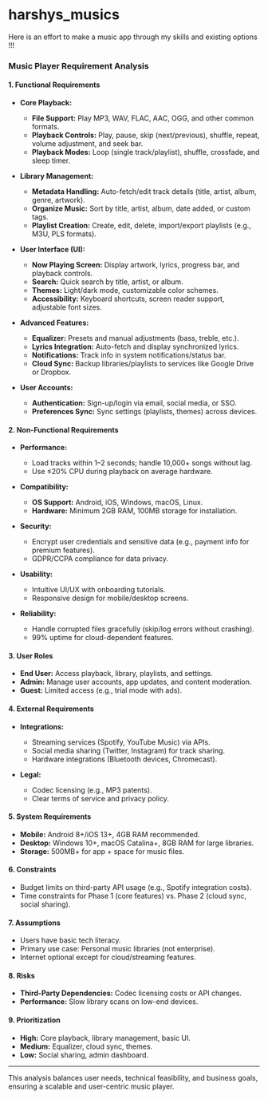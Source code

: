 # harshys_musics
Here is an effort to make a music app through my skills and existing options !!!

### **Music Player Requirement Analysis**

#### **1. Functional Requirements**
- **Core Playback:**
  - **File Support:** Play MP3, WAV, FLAC, AAC, OGG, and other common formats.
  - **Playback Controls:** Play, pause, skip (next/previous), shuffle, repeat, volume adjustment, and seek bar.
  - **Playback Modes:** Loop (single track/playlist), shuffle, crossfade, and sleep timer.

- **Library Management:**
  - **Metadata Handling:** Auto-fetch/edit track details (title, artist, album, genre, artwork).
  - **Organize Music:** Sort by title, artist, album, date added, or custom tags.
  - **Playlist Creation:** Create, edit, delete, import/export playlists (e.g., M3U, PLS formats).

- **User Interface (UI):**
  - **Now Playing Screen:** Display artwork, lyrics, progress bar, and playback controls.
  - **Search:** Quick search by title, artist, or album.
  - **Themes:** Light/dark mode, customizable color schemes.
  - **Accessibility:** Keyboard shortcuts, screen reader support, adjustable font sizes.

- **Advanced Features:**
  - **Equalizer:** Presets and manual adjustments (bass, treble, etc.).
  - **Lyrics Integration:** Auto-fetch and display synchronized lyrics.
  - **Notifications:** Track info in system notifications/status bar.
  - **Cloud Sync:** Backup libraries/playlists to services like Google Drive or Dropbox.

- **User Accounts:**
  - **Authentication:** Sign-up/login via email, social media, or SSO.
  - **Preferences Sync:** Sync settings (playlists, themes) across devices.

#### **2. Non-Functional Requirements**
- **Performance:**
  - Load tracks within 1–2 seconds; handle 10,000+ songs without lag.
  - Use ≤20% CPU during playback on average hardware.

- **Compatibility:**
  - **OS Support:** Android, iOS, Windows, macOS, Linux.
  - **Hardware:** Minimum 2GB RAM, 100MB storage for installation.

- **Security:**
  - Encrypt user credentials and sensitive data (e.g., payment info for premium features).
  - GDPR/CCPA compliance for data privacy.

- **Usability:**
  - Intuitive UI/UX with onboarding tutorials.
  - Responsive design for mobile/desktop screens.

- **Reliability:**
  - Handle corrupted files gracefully (skip/log errors without crashing).
  - 99% uptime for cloud-dependent features.

#### **3. User Roles**
- **End User:** Access playback, library, playlists, and settings.
- **Admin:** Manage user accounts, app updates, and content moderation.
- **Guest:** Limited access (e.g., trial mode with ads).

#### **4. External Requirements**
- **Integrations:**
  - Streaming services (Spotify, YouTube Music) via APIs.
  - Social media sharing (Twitter, Instagram) for track sharing.
  - Hardware integrations (Bluetooth devices, Chromecast).

- **Legal:**
  - Codec licensing (e.g., MP3 patents).
  - Clear terms of service and privacy policy.

#### **5. System Requirements**
- **Mobile:** Android 8+/iOS 13+, 4GB RAM recommended.
- **Desktop:** Windows 10+, macOS Catalina+, 8GB RAM for large libraries.
- **Storage:** 500MB+ for app + space for music files.

#### **6. Constraints**
- Budget limits on third-party API usage (e.g., Spotify integration costs).
- Time constraints for Phase 1 (core features) vs. Phase 2 (cloud sync, social sharing).

#### **7. Assumptions**
- Users have basic tech literacy.
- Primary use case: Personal music libraries (not enterprise).
- Internet optional except for cloud/streaming features.

#### **8. Risks**
- **Third-Party Dependencies:** Codec licensing costs or API changes.
- **Performance:** Slow library scans on low-end devices.

#### **9. Prioritization**
- **High:** Core playback, library management, basic UI.
- **Medium:** Equalizer, cloud sync, themes.
- **Low:** Social sharing, admin dashboard.

---

This analysis balances user needs, technical feasibility, and business goals, ensuring a scalable and user-centric music player.